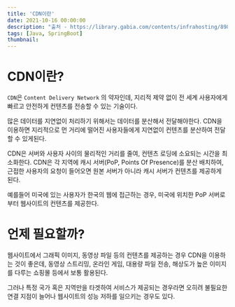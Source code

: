 ```yaml
---
title: 'CDN이란'
date: 2021-10-16 00:00:00
description: "출처 - https://library.gabia.com/contents/infrahosting/8985/"
tags: [Java, SpringBoot]
thumbnail: 
---   
```


# CDN이란?

`CDN`은 `Content Delivery Network` 의 약자인데, 지리적 제약 없이 전 세계 사용자에게 빠르고 안전하게 컨텐츠를 전송할 수 있는 기술이다. 

많은 데이터를 지연없이 처리하기 위해서는 데이터를 분산해서 전달해야한다. CDN을 이용하면 지리적으로 먼 거리에 떨어진 사용자들에게 지연없이 컨텐츠를 분산하여 전달할 수 있게된다.

CDN은 서버와 사용자 사이의 물리적인 거리를 줄여, 컨텐츠 로딩에 소요되는 시간을 최소화한다. CDN은 각 지역에 캐시 서버(PoP, Points Of Presence)를 분산 배치하여, 근접한 사용자의 요청이 들어오면 원본 서버가 아니라 캐시 서버가 컨텐츠를 제공하게 된다.

예를들어 미국에 있는 사용자가 한국의 웹에 접근하는 경우, 미국에 위치한 PoP 서버로 부터 웹사이트의 컨텐츠를 제공한다.

# 언제 필요할까?
웹사이트에서 그래픽 이미지, 동영상 파일 등의 컨텐츠를 제공하는 경우 CDN을 이용하는 것이 좋은데, 동영상 스트리밍, 온라인 게임, 대용량 파일 전송, 해상도가 높은 이미지를 다루는 쇼핑몰 등에서 보통 활용된다.

그러나 특정 국가 혹은 지역만을 타겟하여 서비스가 제공되는 경우라면 오히려 불필요한 연결 지점이 늘어나 웹사이트의 성능 저하를 일으키는 경우도 있다.

